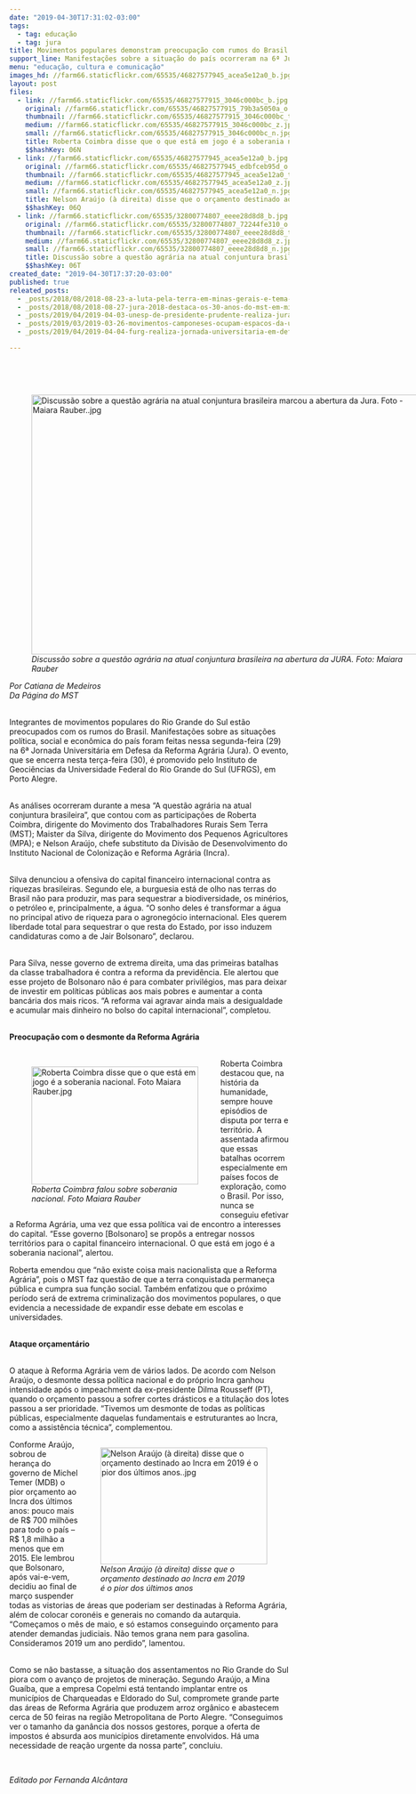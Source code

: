 ```yaml
---
date: "2019-04-30T17:31:02-03:00"
tags:
  - tag: educação
  - tag: jura
title: Movimentos populares demonstram preocupação com rumos do Brasil
support_line: Manifestações sobre a situação do país ocorreram na 6ª Jura da UFRGS
menu: "educação, cultura e comunicação"
images_hd: //farm66.staticflickr.com/65535/46827577945_acea5e12a0_b.jpg
layout: post
files:
  - link: //farm66.staticflickr.com/65535/46827577915_3046c000bc_b.jpg
    original: //farm66.staticflickr.com/65535/46827577915_79b3a5050a_o.jpg
    thumbnail: //farm66.staticflickr.com/65535/46827577915_3046c000bc_t.jpg
    medium: //farm66.staticflickr.com/65535/46827577915_3046c000bc_z.jpg
    small: //farm66.staticflickr.com/65535/46827577915_3046c000bc_n.jpg
    title: Roberta Coimbra disse que o que está em jogo é a soberania nacional. Foto Maiara Rauber.jpg
    $$hashKey: 06N
  - link: //farm66.staticflickr.com/65535/46827577945_acea5e12a0_b.jpg
    original: //farm66.staticflickr.com/65535/46827577945_edbfceb95d_o.jpg
    thumbnail: //farm66.staticflickr.com/65535/46827577945_acea5e12a0_t.jpg
    medium: //farm66.staticflickr.com/65535/46827577945_acea5e12a0_z.jpg
    small: //farm66.staticflickr.com/65535/46827577945_acea5e12a0_n.jpg
    title: Nelson Araújo (à direita) disse que o orçamento destinado ao Incra em 2019 é o pior dos últimos anos..jpg
    $$hashKey: 06Q
  - link: //farm66.staticflickr.com/65535/32800774807_eeee28d8d8_b.jpg
    original: //farm66.staticflickr.com/65535/32800774807_72244fe310_o.jpg
    thumbnail: //farm66.staticflickr.com/65535/32800774807_eeee28d8d8_t.jpg
    medium: //farm66.staticflickr.com/65535/32800774807_eeee28d8d8_z.jpg
    small: //farm66.staticflickr.com/65535/32800774807_eeee28d8d8_n.jpg
    title: Discussão sobre a questão agrária na atual conjuntura brasileira marcou a abertura da Jura. Foto - Maiara Rauber..jpg
    $$hashKey: 06T
created_date: "2019-04-30T17:37:20-03:00"
published: true
releated_posts:
  - _posts/2018/08/2018-08-23-a-luta-pela-terra-em-minas-gerais-e-tema-de-jornada-universitaria.md
  - _posts/2018/08/2018-08-27-jura-2018-destaca-os-30-anos-do-mst-em-minas.md
  - _posts/2019/04/2019-04-03-unesp-de-presidente-prudente-realiza-jura-em-abril.md
  - _posts/2019/03/2019-03-26-movimentos-camponeses-ocupam-espacos-da-uffs-com-o-debate-da-reforma-agraria.md
  - _posts/2019/04/2019-04-04-furg-realiza-jornada-universitaria-em-defesa-da-reforma-agraria.md

---
```

<p><br />
<em>&nbsp;</em></p>

<figure class="image" style="float:left"><img alt="Discussão sobre a questão agrária na atual conjuntura brasileira marcou a abertura da Jura. Foto - Maiara Rauber..jpg" height="467" src="//farm66.staticflickr.com/65535/32800774807_eeee28d8d8_b.jpg" width="700" />
<figcaption><em>Discuss&atilde;o sobre a quest&atilde;o agr&aacute;ria na atual conjuntura brasileira na abertura da JURA. Foto: Maiara Rauber</em></figcaption>
</figure>

<p><br />
<em>Por Catiana de Medeiros<br />
Da P&aacute;gina do MST</em><br />
&nbsp;</p>

<p>Integrantes de movimentos populares do Rio Grande do Sul est&atilde;o preocupados com os rumos do Brasil. Manifesta&ccedil;&otilde;es sobre as situa&ccedil;&otilde;es pol&iacute;tica, social e econ&ocirc;mica do pa&iacute;s foram feitas nessa segunda-feira (29) na 6&ordf; Jornada Universit&aacute;ria em Defesa da Reforma Agr&aacute;ria (Jura). O evento, que se encerra nesta ter&ccedil;a-feira (30), &eacute; promovido pelo Instituto de Geoci&ecirc;ncias da Universidade Federal do Rio Grande do Sul (UFRGS), em Porto Alegre.<br />
&nbsp;</p>

<p>As an&aacute;lises ocorreram durante a mesa &ldquo;A quest&atilde;o agr&aacute;ria na atual conjuntura brasileira&rdquo;, que contou com as participa&ccedil;&otilde;es de Roberta Coimbra, dirigente do Movimento dos Trabalhadores Rurais Sem Terra (MST); Maister da Silva, dirigente do Movimento dos Pequenos Agricultores (MPA); e Nelson Ara&uacute;jo, chefe substituto da Divis&atilde;o de Desenvolvimento do Instituto Nacional de Coloniza&ccedil;&atilde;o e Reforma Agr&aacute;ria (Incra).<br />
&nbsp;</p>

<p>Silva denunciou a ofensiva do capital financeiro internacional contra as riquezas brasileiras. Segundo ele, a burguesia est&aacute; de olho nas terras do Brasil n&atilde;o para produzir, mas para sequestrar a biodiversidade, os min&eacute;rios, o petr&oacute;leo e, principalmente, a &aacute;gua. &ldquo;O sonho deles &eacute; transformar a &aacute;gua no principal ativo de riqueza para o agroneg&oacute;cio internacional. Eles querem liberdade total para sequestrar o que resta do Estado, por isso induzem candidaturas como a de Jair Bolsonaro&rdquo;, declarou.<br />
&nbsp;</p>

<p>Para Silva, nesse governo de extrema direita, uma das primeiras batalhas da classe trabalhadora &eacute; contra a reforma da previd&ecirc;ncia. Ele alertou que esse projeto de Bolsonaro n&atilde;o &eacute; para combater privil&eacute;gios, mas para deixar de investir em pol&iacute;ticas p&uacute;blicas aos mais pobres e aumentar a conta banc&aacute;ria dos mais ricos. &ldquo;A reforma vai agravar ainda mais a desigualdade e acumular mais dinheiro no bolso do capital internacional&rdquo;, completou.</p>

<p><br />
<strong>Preocupa&ccedil;&atilde;o com o desmonte da Reforma Agr&aacute;ria</strong><br />
&nbsp;</p>

<figure class="image" style="float:left"><img alt="Roberta Coimbra disse que o que está em jogo é a soberania nacional. Foto Maiara Rauber.jpg" height="212" src="//farm66.staticflickr.com/65535/46827577915_3046c000bc_b.jpg" width="300" />
<figcaption><em>Roberta Coimbra falou sobre soberania<br />
nacional. Foto Maiara Rauber</em></figcaption>
</figure>

<p>Roberta Coimbra destacou que, na hist&oacute;ria da humanidade, sempre houve epis&oacute;dios de disputa por terra e territ&oacute;rio. A assentada afirmou que essas batalhas ocorrem especialmente em pa&iacute;ses focos de explora&ccedil;&atilde;o, como o Brasil. Por isso, nunca se conseguiu efetivar a Reforma Agr&aacute;ria, uma vez que essa pol&iacute;tica vai de encontro a interesses do capital. &ldquo;Esse governo [Bolsonaro] se prop&ocirc;s a entregar nossos territ&oacute;rios para o capital financeiro internacional. O que est&aacute; em jogo &eacute; a soberania nacional&rdquo;, alertou.</p>

<p>Roberta emendou que &ldquo;n&atilde;o existe coisa mais nacionalista que a Reforma Agr&aacute;ria&rdquo;, pois o MST faz quest&atilde;o de que a terra conquistada permane&ccedil;a p&uacute;blica e cumpra sua fun&ccedil;&atilde;o social. Tamb&eacute;m enfatizou que o pr&oacute;ximo per&iacute;odo ser&aacute; de extrema criminaliza&ccedil;&atilde;o dos movimentos populares, o que evidencia a necessidade de expandir esse debate em escolas e universidades.<br />
&nbsp;</p>

<p><strong>Ataque or&ccedil;ament&aacute;rio</strong><br />
&nbsp;</p>

<p>O ataque &agrave; Reforma Agr&aacute;ria vem de v&aacute;rios lados. De acordo com Nelson Ara&uacute;jo, o desmonte dessa pol&iacute;tica nacional e do pr&oacute;prio Incra ganhou intensidade ap&oacute;s o impeachment da ex-presidente Dilma Rousseff (PT), quando o or&ccedil;amento passou a sofrer cortes dr&aacute;sticos e a titula&ccedil;&atilde;o dos lotes passou a ser prioridade. &ldquo;Tivemos um desmonte de todas as pol&iacute;ticas p&uacute;blicas, especialmente daquelas fundamentais e estruturantes ao Incra, como a assist&ecirc;ncia t&eacute;cnica&rdquo;, complementou.</p>

<figure class="image" style="float:right"><img alt="Nelson Araújo (à direita) disse que o orçamento destinado ao Incra em 2019 é o pior dos últimos anos..jpg" height="210" src="//farm66.staticflickr.com/65535/46827577945_acea5e12a0_b.jpg" width="300" />
<figcaption><em>Nelson Ara&uacute;jo (&agrave; direita) disse que o<br />
or&ccedil;amento destinado ao Incra em 2019<br />
&eacute; o pior dos &uacute;ltimos anos</em></figcaption>
</figure>

<p>Conforme Ara&uacute;jo, sobrou de heran&ccedil;a do governo de Michel Temer (MDB) o pior or&ccedil;amento ao Incra dos &uacute;ltimos anos: pouco mais de R$ 700 milh&otilde;es para todo o pa&iacute;s &ndash; R$ 1,8 milh&atilde;o a menos que em 2015. Ele lembrou que Bolsonaro, ap&oacute;s vai-e-vem, decidiu ao final de mar&ccedil;o suspender todas as vistorias de &aacute;reas que poderiam ser destinadas &agrave; Reforma Agr&aacute;ria, al&eacute;m de colocar coron&eacute;is e generais no comando da autarquia. &ldquo;Come&ccedil;amos o m&ecirc;s de maio, e s&oacute; estamos conseguindo or&ccedil;amento para atender demandas judiciais. N&atilde;o temos grana nem para gasolina. Consideramos 2019 um ano perdido&rdquo;, lamentou.<br />
&nbsp;</p>

<p>Como se n&atilde;o bastasse, a situa&ccedil;&atilde;o dos assentamentos no Rio Grande do Sul piora com o avan&ccedil;o de projetos de minera&ccedil;&atilde;o. Segundo Ara&uacute;jo, a Mina Gua&iacute;ba, que a empresa Copelmi est&aacute; tentando implantar entre os munic&iacute;pios de Charqueadas e Eldorado do Sul, compromete grande parte das &aacute;reas de Reforma Agr&aacute;ria que produzem arroz org&acirc;nico e abastecem cerca de 50 feiras na regi&atilde;o Metropolitana de Porto Alegre. &ldquo;Conseguimos ver o tamanho da gan&acirc;ncia dos nossos gestores, porque a oferta de impostos &eacute; absurda aos munic&iacute;pios diretamente envolvidos. H&aacute; uma necessidade de rea&ccedil;&atilde;o urgente da nossa parte&rdquo;, concluiu.</p>

<p>&nbsp;</p>

<p><em>Editado por Fernanda Alc&acirc;ntara</em></p>
